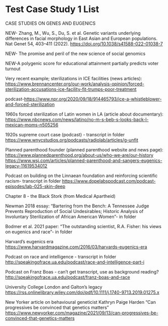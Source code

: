 ---
---

# Test Case Study 1 List

CASE STUDIES ON GENES AND EUGENICS

NEW- Zhang, M., Wu, S., Du, S. et al. Genetic variants underlying differences in facial morphology in East Asian and European populations. Nat Genet 54, 403–411 (2022). https://doi.org/10.1038/s41588-022-01038-7

NEW- The promise and peril of the new science of social genomics

NEW-A polygenic score for educational attainment partially predicts voter turnout


Very recent example; sterilizations in ICE facilities (news articles):
https://www.brennancenter.org/our-work/analysis-opinion/forced-sterilization-accusations-ice-facility-fit-trumps-poor-treatment
 
podcast-https://www.npr.org/2020/09/18/914465793/ice-a-whistleblower-and-forced-sterilization
 
1960s forced sterilization of Latin women in LA (article about documentary):
https://www.nbcnews.com/news/latino/no-m-s-beb-s-looks-back-l-mexican-moms-n505256
 
1920s supreme court case (podcast) - transcript in folder
https://www.wnycstudios.org/podcasts/radiolab/articles/g-unfit
 
Planned parenthood founder (planned parenthood website and news page):
https://www.plannedparenthood.org/about-us/who-we-are/our-history
https://www.wsj.com/articles/planned-parenthood-and-sangers-eugenics-legacy-11619534012

Podcast on building on the Linnaean foundation and reinforcing scientific racism- transcript in folder
https://www.dopelabspodcast.com/podcast-episodes/lab-025-skin-deep


Chapter 8 - the Black Stork (from Medical Apartheid)

Newman 2018 essay: “Bartering from the Bench: A Tennessee Judge Prevents Reproduction of Social Undesirables; Historic Analysis of Involuntary Sterilization of African American Women”- in folder

Bodmer et al. 2021 paper: “The outstanding scientist, R.A. Fisher: his views on eugenics and race”- in folder

Harvard’s eugenics era
https://www.harvardmagazine.com/2016/03/harvards-eugenics-era

Podcast on race and intelligence - transcript in folder
http://speakingofrace.ua.edu/podcast/race-and-intelligence-part-i

Podcast on Franz Boas - can’t get transcript, use as background reading?
http://speakingofrace.ua.edu/podcast/franz-boas-and-race

University College London and Galton’s legacy
https://rss.onlinelibrary.wiley.com/doi/pdf/10.1111/j.1740-9713.2019.01275.x

New Yorker article on behavioural geneticist Kathryn Paige Harden “Can progressives be convinced that genetics matters” 
https://www.newyorker.com/magazine/2021/09/13/can-progressives-be-convinced-that-genetics-matters

